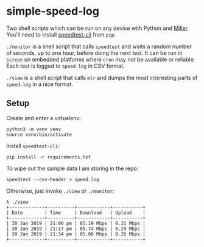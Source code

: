 # simple-speed-log

Two shell scripts which can be run on any device with Python and
[Miller][1]. You'll need to install [speedtest-cli][2] from `pip`.

`./monitor` is a shell script that calls `speedtest` and waits a random
number of seconds, up to one hour, before doing the next test.  It can be
run in `screen` on embedded platforms where `cron` may not be available or
reliable. Each test is logged to `speed.log` in CSV format.

`./view` is a shell script that calls `mlr` and dumps the most interesting
parts of `speed.log` in a nice format.


[1]: https://github.com/johnkerl/miller
[2]: https://github.com/sivel/speedtest-cli

## Setup

Create and enter a virtualenv:

```
python3 -m venv venv
source venv/bin/activate
```

Install `speedtest-cli`:

`pip install -r requirements.txt`

To wipe out the sample data I am storing in the repo:

`speedtest --csv-header > speed.log`

Otherwise, just invoke `./view` or `./monitor`:

```
λ ./view
+-------------+----------+------------+-----------+
| Date        | Time     | Download   | Upload    |
+-------------+----------+------------+-----------+
| 30 Jan 2019 | 21:00 pm | 85.19 Mbps | 0.31 Mbps |
| 30 Jan 2019 | 21:17 pm | 85.74 Mbps | 0.29 Mbps |
| 30 Jan 2019 | 21:34 pm | 85.06 Mbps | 0.26 Mbps |
+-------------+----------+------------+-----------+
```
